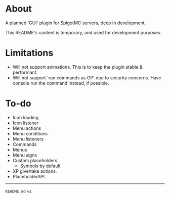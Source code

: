 # About

A planned 'GUI' plugin for SpigotMC servers, deep in development.

This README's content is temporary, and used for development purposes.

# Limitations

* Will not support animations. This is to keep the plugin stable & performant.
* Will not support 'run commands as OP' due to security concerns. Have console run the command instead, if possible.

# To-do

* Icon loading
* Icon listener
* Menu actions
* Menu conditions
* Menu listeners
* Commands
* Menus
* Menu signs
* Custom placeholders
    * Symbols by default
* XP give/take actions.
* PlaceholderAPI.

***

`README.md` `v1`